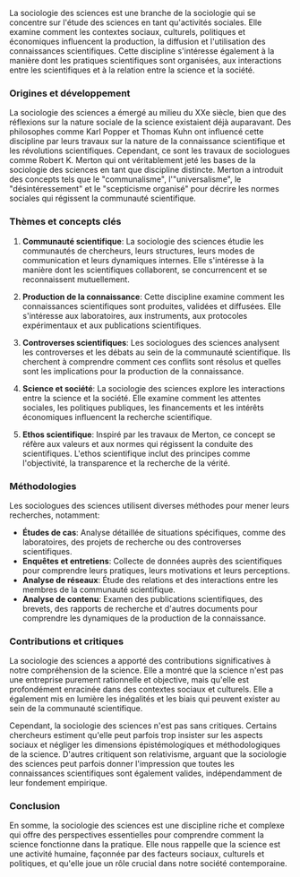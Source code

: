 La sociologie des sciences est une branche de la sociologie qui se concentre sur l'étude des sciences en tant qu'activités sociales. Elle examine comment les contextes sociaux, culturels, politiques et économiques influencent la production, la diffusion et l'utilisation des connaissances scientifiques. Cette discipline s'intéresse également à la manière dont les pratiques scientifiques sont organisées, aux interactions entre les scientifiques et à la relation entre la science et la société.

### Origines et développement

La sociologie des sciences a émergé au milieu du XXe siècle, bien que des réflexions sur la nature sociale de la science existaient déjà auparavant. Des philosophes comme Karl Popper et Thomas Kuhn ont influencé cette discipline par leurs travaux sur la nature de la connaissance scientifique et les révolutions scientifiques. Cependant, ce sont les travaux de sociologues comme Robert K. Merton qui ont véritablement jeté les bases de la sociologie des sciences en tant que discipline distincte. Merton a introduit des concepts tels que le "communalisme", l'"universalisme", le "désintéressement" et le "scepticisme organisé" pour décrire les normes sociales qui régissent la communauté scientifique.

### Thèmes et concepts clés

1. **Communauté scientifique**: La sociologie des sciences étudie les communautés de chercheurs, leurs structures, leurs modes de communication et leurs dynamiques internes. Elle s'intéresse à la manière dont les scientifiques collaborent, se concurrencent et se reconnaissent mutuellement.

2. **Production de la connaissance**: Cette discipline examine comment les connaissances scientifiques sont produites, validées et diffusées. Elle s'intéresse aux laboratoires, aux instruments, aux protocoles expérimentaux et aux publications scientifiques.

3. **Controverses scientifiques**: Les sociologues des sciences analysent les controverses et les débats au sein de la communauté scientifique. Ils cherchent à comprendre comment ces conflits sont résolus et quelles sont les implications pour la production de la connaissance.

4. **Science et société**: La sociologie des sciences explore les interactions entre la science et la société. Elle examine comment les attentes sociales, les politiques publiques, les financements et les intérêts économiques influencent la recherche scientifique.

5. **Ethos scientifique**: Inspiré par les travaux de Merton, ce concept se réfère aux valeurs et aux normes qui régissent la conduite des scientifiques. L'ethos scientifique inclut des principes comme l'objectivité, la transparence et la recherche de la vérité.

### Méthodologies

Les sociologues des sciences utilisent diverses méthodes pour mener leurs recherches, notamment:

- **Études de cas**: Analyse détaillée de situations spécifiques, comme des laboratoires, des projets de recherche ou des controverses scientifiques.
- **Enquêtes et entretiens**: Collecte de données auprès des scientifiques pour comprendre leurs pratiques, leurs motivations et leurs perceptions.
- **Analyse de réseaux**: Étude des relations et des interactions entre les membres de la communauté scientifique.
- **Analyse de contenu**: Examen des publications scientifiques, des brevets, des rapports de recherche et d'autres documents pour comprendre les dynamiques de la production de la connaissance.

### Contributions et critiques

La sociologie des sciences a apporté des contributions significatives à notre compréhension de la science. Elle a montré que la science n'est pas une entreprise purement rationnelle et objective, mais qu'elle est profondément enracinée dans des contextes sociaux et culturels. Elle a également mis en lumière les inégalités et les biais qui peuvent exister au sein de la communauté scientifique.

Cependant, la sociologie des sciences n'est pas sans critiques. Certains chercheurs estiment qu'elle peut parfois trop insister sur les aspects sociaux et négliger les dimensions épistémologiques et méthodologiques de la science. D'autres critiquent son relativisme, arguant que la sociologie des sciences peut parfois donner l'impression que toutes les connaissances scientifiques sont également valides, indépendamment de leur fondement empirique.

### Conclusion

En somme, la sociologie des sciences est une discipline riche et complexe qui offre des perspectives essentielles pour comprendre comment la science fonctionne dans la pratique. Elle nous rappelle que la science est une activité humaine, façonnée par des facteurs sociaux, culturels et politiques, et qu'elle joue un rôle crucial dans notre société contemporaine.